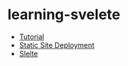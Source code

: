 # learning-svelete

- [Tutorial](https://svelte.dev/tutorial/svelte/welcome-to-svelte)
- [Static Site Deployment](https://svelte.dev/docs/kit/adapter-static)
- [Slelte](https://threlte.xyz/)

